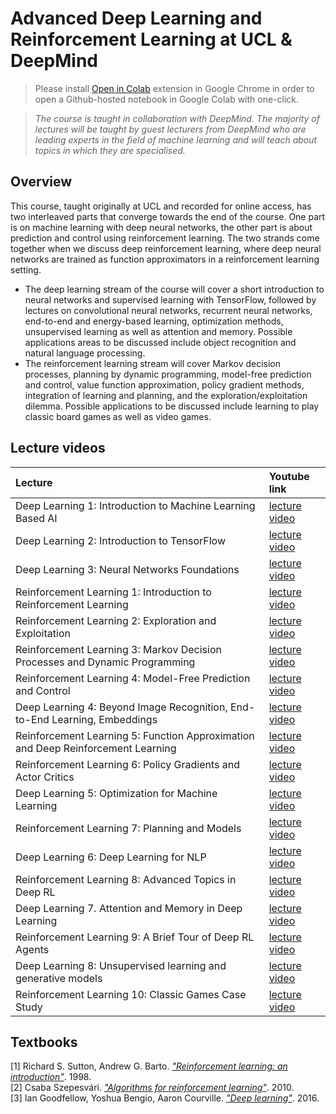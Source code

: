 # Advanced Deep Learning and Reinforcement Learning at UCL & DeepMind 

> Please install [Open in Colab](https://chrome.google.com/webstore/detail/open-in-colab/iogfkhleblhcpcekbiedikdehleodpjo) extension in Google Chrome in order to open a Github-hosted notebook in Google Colab with one-click.

> *The course is taught in collaboration with DeepMind. The majority of lectures will be taught by guest lecturers from DeepMind who are leading experts in the field of machine learning and will teach about topics in which they are specialised.*



## Overview

This course, taught originally at UCL and recorded for online access, has two interleaved parts that converge towards the end of the course. One part is on machine learning with deep neural networks, the other part is about prediction and control using reinforcement learning. The two strands come together when we discuss deep reinforcement learning, where deep neural networks are trained as function approximators in a reinforcement learning setting.

- The deep learning stream of the course will cover a short introduction to neural networks and supervised learning with TensorFlow, followed by lectures on convolutional neural networks, recurrent neural networks, end-to-end and energy-based learning, optimization methods, unsupervised learning as well as attention and memory. Possible applications areas to be discussed include object recognition and natural language processing.
- The reinforcement learning stream will cover Markov decision processes, planning by dynamic programming, model-free prediction and control, value function approximation, policy gradient methods, integration of learning and planning, and the exploration/exploitation dilemma. Possible applications to be discussed include learning to play classic board games as well as video games.



## Lecture videos

| Lecture                                                      | Youtube link                                                 |
| :----------------------------------------------------------- | :----------------------------------------------------------- |
| Deep Learning 1: Introduction to Machine Learning Based AI   | [lecture video](https://www.youtube.com/watch?v=iOh7QUZGyiU&list=PLqYmG7hTraZDNJre23vqCGIVpfZ_K2RZs&index=2&t=0s) |
| Deep Learning 2: Introduction to TensorFlow                  | [lecture video](https://www.youtube.com/watch?v=JO0LwmIlWw0&list=PLqYmG7hTraZDNJre23vqCGIVpfZ_K2RZs&index=2) |
| Deep Learning 3: Neural Networks Foundations                 | [lecture video](https://www.youtube.com/watch?v=5eAXoPSBgnE&list=PLqYmG7hTraZDNJre23vqCGIVpfZ_K2RZs&index=3) |
| Reinforcement Learning 1: Introduction to Reinforcement Learning | [lecture video](https://www.youtube.com/watch?v=ISk80iLhdfU&list=PLqYmG7hTraZDNJre23vqCGIVpfZ_K2RZs&index=4) |
| Reinforcement Learning 2: Exploration and Exploitation       | [lecture video](https://www.youtube.com/watch?v=eM6IBYVqXEA&list=PLqYmG7hTraZDNJre23vqCGIVpfZ_K2RZs&index=5) |
| Reinforcement Learning 3: Markov Decision Processes and Dynamic Programming | [lecture video](https://www.youtube.com/watch?v=hMbxmRyDw5M&list=PLqYmG7hTraZDNJre23vqCGIVpfZ_K2RZs&index=6) |
| Reinforcement Learning 4: Model-Free Prediction and Control  | [lecture video](https://www.youtube.com/watch?v=hMbxmRyDw5M&list=PLqYmG7hTraZDNJre23vqCGIVpfZ_K2RZs&index=7) |
| Deep Learning 4: Beyond Image Recognition, End-to-End Learning, Embeddings | [lecture video](https://www.youtube.com/watch?v=hMbxmRyDw5M&list=PLqYmG7hTraZDNJre23vqCGIVpfZ_K2RZs&index=8) |
| Reinforcement Learning 5: Function Approximation and Deep Reinforcement Learning | [lecture video](https://www.youtube.com/watch?v=hMbxmRyDw5M&list=PLqYmG7hTraZDNJre23vqCGIVpfZ_K2RZs&index=9) |
| Reinforcement Learning 6: Policy Gradients and Actor Critics | [lecture video](https://www.youtube.com/watch?v=hMbxmRyDw5M&list=PLqYmG7hTraZDNJre23vqCGIVpfZ_K2RZs&index=10) |
| Deep Learning 5: Optimization for Machine Learning           | [lecture video](https://www.youtube.com/watch?v=hMbxmRyDw5M&list=PLqYmG7hTraZDNJre23vqCGIVpfZ_K2RZs&index=11) |
| Reinforcement Learning 7: Planning and Models                | [lecture video](https://www.youtube.com/watch?v=hMbxmRyDw5M&list=PLqYmG7hTraZDNJre23vqCGIVpfZ_K2RZs&index=12) |
| Deep Learning 6: Deep Learning for NLP                       | [lecture video](https://www.youtube.com/watch?v=hMbxmRyDw5M&list=PLqYmG7hTraZDNJre23vqCGIVpfZ_K2RZs&index=13) |
| Reinforcement Learning 8: Advanced Topics in Deep RL         | [lecture video](https://www.youtube.com/watch?v=hMbxmRyDw5M&list=PLqYmG7hTraZDNJre23vqCGIVpfZ_K2RZs&index=14) |
| Deep Learning 7. Attention and Memory in Deep Learning       | [lecture video](https://www.youtube.com/watch?v=hMbxmRyDw5M&list=PLqYmG7hTraZDNJre23vqCGIVpfZ_K2RZs&index=15) |
| Reinforcement Learning 9: A Brief Tour of Deep RL Agents     | [lecture video](https://www.youtube.com/watch?v=hMbxmRyDw5M&list=PLqYmG7hTraZDNJre23vqCGIVpfZ_K2RZs&index=16) |
| Deep Learning 8: Unsupervised learning and generative models | [lecture video](https://www.youtube.com/watch?v=hMbxmRyDw5M&list=PLqYmG7hTraZDNJre23vqCGIVpfZ_K2RZs&index=17) |
| Reinforcement Learning 10: Classic Games Case Study          | [lecture video](https://www.youtube.com/watch?v=hMbxmRyDw5M&list=PLqYmG7hTraZDNJre23vqCGIVpfZ_K2RZs&index=18) |



## Textbooks

[1] Richard S. Sutton, Andrew G. Barto. [*"Reinforcement learning: an introduction"*](http://readinglists.ucl.ac.uk/items/EEE8C654-B187-3C97-063B-E2292223E61A.html). 1998.  
[2] Csaba Szepesvári. [*"Algorithms for reinforcement learning"*](http://readinglists.ucl.ac.uk/items/02035B4F-F412-9450-9D4B-6BD7AA1DC85D.html). 2010.  
[3] Ian Goodfellow, Yoshua Bengio, Aaron Courville. [*"Deep learning"*](http://readinglists.ucl.ac.uk/items/4F7B3A0D-08E8-2725-8102-42D59B0793F9.html). 2016.

